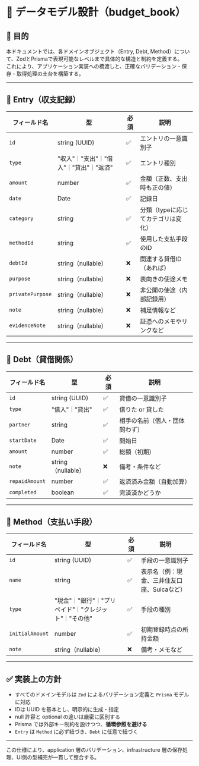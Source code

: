
# 🧬 データモデル設計（budget_book）

## 🎯 目的

本ドキュメントでは、各ドメインオブジェクト（Entry, Debt, Method）について、ZodとPrismaで表現可能なレベルまで具体的な構造と制約を定義する。  
これにより、アプリケーション実装への橋渡しと、正確なバリデーション・保存・取得処理の土台を構築する。

---

## 📘 Entry（収支記録）

| フィールド名 | 型 | 必須 | 説明 |
|--------------|----|------|------|
| `id` | string (UUID) | ✅ | エントリの一意識別子 |
| `type` | "収入"｜"支出"｜"借入"｜"貸出"｜"返済" | ✅ | エントリ種別 |
| `amount` | number | ✅ | 金額（正数、支出時も正の値） |
| `date` | Date | ✅ | 記録日 |
| `category` | string | ✅ | 分類（typeに応じてカテゴリは変化） |
| `methodId` | string | ✅ | 使用した支払手段のID |
| `debtId` | string（nullable） | ❌ | 関連する貸借ID（あれば） |
| `purpose` | string（nullable） | ❌ | 表向きの使途メモ |
| `privatePurpose` | string（nullable） | ❌ | 非公開の使途（内部記録用） |
| `note` | string（nullable） | ❌ | 補足情報など |
| `evidenceNote` | string（nullable） | ❌ | 証憑へのメモやリンクなど |

---

## 📘 Debt（貸借関係）

| フィールド名 | 型 | 必須 | 説明 |
|--------------|----|------|------|
| `id` | string (UUID) | ✅ | 貸借の一意識別子 |
| `type` | "借入"｜"貸出" | ✅ | 借りた or 貸した |
| `partner` | string | ✅ | 相手の名前（個人・団体問わず） |
| `startDate` | Date | ✅ | 開始日 |
| `amount` | number | ✅ | 総額（初期） |
| `note` | string（nullable） | ❌ | 備考・条件など |
| `repaidAmount` | number | ✅ | 返済済み金額（自動加算） |
| `completed` | boolean | ✅ | 完済済かどうか |

---

## 📘 Method（支払い手段）

| フィールド名 | 型 | 必須 | 説明 |
|--------------|----|------|------|
| `id` | string (UUID) | ✅ | 手段の一意識別子 |
| `name` | string | ✅ | 表示名（例：現金、三井住友口座、Suicaなど） |
| `type` | "現金"｜"銀行"｜"プリペイド"｜"クレジット"｜"その他" | ✅ | 手段の種別 |
| `initialAmount` | number | ✅ | 初期登録時点の所持金額 |
| `note` | string（nullable） | ❌ | 備考・メモなど |

---

## ✅ 実装上の方針

- すべてのドメインモデルは `Zod` によるバリデーション定義と `Prisma` モデルに対応
- IDは UUID を基本とし、明示的に生成・指定
- null 許容と optional の違いは厳密に区別する
- Prisma では外部キー制約を設けつつ、**循環参照を避ける**
- `Entry` は `Method` に必ず紐づき、`Debt` に任意で紐づく

---

この仕様により、application 層のバリデーション、infrastructure 層の保存処理、UI側の型補完が一貫して整合する。
